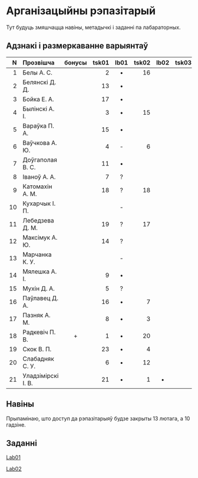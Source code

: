 # Арганізацыйны рэпазітарый

Тут будуць змяшчацца навіны, метадычкі і заданні па лабараторных.

## Адзнакі і размеркаванне варыянтаў


|N  |Прозвішча         |бонусы|tsk01|lb01|tsk02|lb02|tsk03|lb03|tsk04|lb04|
|--:|:-----------------|:----:|----:|:--:|----:|:--:|----:|:--:|----:|:--:|
|  1|Белы А. С.        |      |2    |•   |16   |    |     |    |     |    |
|  2|Белянскі Д. Д.    |      |13   |•   |     |    |     |    |     |    |
|  3|Бойка Е. А.       |      |17   |•   |     |    |     |    |     |    |
|  4|Былінскі А. І.    |      |3    |•   |15   |    |     |    |     |    |
|  5|Вараўка П. А.     |      |15   |•   |     |    |     |    |     |    |
|  6|Ваўчкова А. Ю.    |      |4    |-   |6    |    |     |    |     |    |
|  7|Доўгаполая В. С.  |      |11   |•   |     |    |     |    |     |    |
|  8|Іваноў А. А.      |      |7    |?   |     |    |     |    |     |    |
|  9|Катомахін А. М.   |      |18   |?   |18   |    |     |    |     |    |
| 10|Кухарчык І. П.    |      |     |-   |     |    |     |    |     |    |
| 11|Лебедзева Д. М.   |      |19   |?   |17   |    |     |    |     |    |
| 12|Максімук А. Ю.    |      |14   |?   |     |    |     |    |     |    |
| 13|Марчанка К. У.    |      |     |-   |     |    |     |    |     |    |
| 14|Мялешка А. І.     |      |9    |•   |     |    |     |    |     |    |
| 15|Мухін Д. А.       |      |5    |?   |     |    |     |    |     |    |
| 16|Паўлавец Д. А.    |      |16   |•   |7    |    |     |    |     |    |
| 17|Пазняк А. М.      |      |8    |•   |3    |    |     |    |     |    |
| 18|Радкевіч П. В.    |+     |1    |•   |20   |    |     |    |     |    |
| 19|Скок В. П.        |      |23   |•   |4    |    |     |    |     |    |
| 20|Слабадняк С. У.   |      |6    |•   |12   |    |     |    |     |    |
| 21|Уладзімірскі І. В.|      |21   |•   |1    |•   |     |    |     |    |


## Навіны

Прыпамінаю, што доступ да рэпазітарыяў будзе закрыты 13 лютага, а 10 гадзіне.

## Заданні

[Lab01](https://github.com/BSU2013gr04Lego/Workflow/releases/download/editpolimorph/JavaLab1.pdf)

[Lab02](https://github.com/BSU2013gr04Lego/Workflow/releases/download/editpolimorph/Polimorfizm.pdf)
